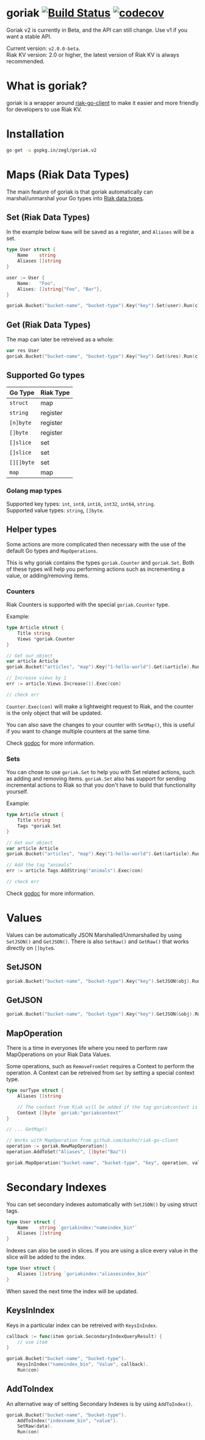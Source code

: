 # goriak [![Build Status](https://circleci.com/gh/zegl/goriak.svg?style=svg)](https://circleci.com/gh/zegl/goriak) [![codecov](https://codecov.io/gh/zegl/goriak/branch/v1/graph/badge.svg)](https://codecov.io/gh/zegl/goriak/branch/v1)

Goriak v2 is currently in Beta, and the API can still change. Use v1 if you want a stable API.

Current version: `v2.0.0-beta`.  
Riak KV version: 2.0 or higher, the latest version of Riak KV is always recommended. 

# What is goriak?

goriak is a wrapper around [riak-go-client](https://github.com/basho/riak-go-client) to make it easier and more friendly for developers to use Riak KV.

# Installation

```bash
go get -u gopkg.in/zegl/goriak.v2
```

# Maps (Riak Data Types)

The main feature of goriak is that goriak automatically can marshal/unmarshal your Go types into [Riak data types](http://docs.basho.com/riak/kv/2.1.4/developing/data-types/).

## Set (Riak Data Types)

In the example below `Name` will be saved as a register, and `Aliases` will be a set.

```go
type User struct {
    Name    string
    Aliases []string
}

user := User {
    Name:   "Foo",
    Alises: []string{"Foo", "Bar"},
}

goriak.Bucket("bucket-name", "bucket-type").Key("key").Set(user).Run(c)
```

## Get (Riak Data Types)

The map can later be retreived as a whole:

```go
var res User
goriak.Bucket("bucket-name", "bucket-type").Key("key").Get(&res).Run(c)
```

## Supported Go types


|  Go Type   | Riak Type |
|------------|-----------|
| `struct`   | map       |
| `string`   | register  |
| `[n]byte`  | register  |
| `[]byte`   | register  |
| `[]slice`  | set       |
| `[]slice`  | set       |
| `[][]byte` | set       |
| `map`      | map       |


### Golang map types

Supported key types: `int`, `int8`, `int16`, `int32`, `int64`, `string`.  
Supported value types: `string`, `[]byte`.

## Helper types

Some actions are more complicated then necessary with the use of the default Go types and `MapOperations`.

This is why goriak contains the types `goriak.Counter` and `goriak.Set`. Both of these types will help you performing actions such as incrementing a value, or adding/removing items.

### Counters

Riak Counters is supported with the special `goriak.Counter` type.

Example:

```go
type Article struct {
    Title string
    Views *goriak.Counter
}

// Get our object
var article Article
goriak.Bucket("articles", "map").Key("1-hello-world").Get(&article).Run(con)

// Increase views by 1
err := article.Views.Increase(1).Exec(con)

// check err
```

`Counter.Exec(con)` will make a lightweight request to Riak, and the counter is the only object that will be updated.

You can also save the changes to your counter with `SetMap()`, this is useful if you want to change multiple counters at the same time.

Check [godoc](https://godoc.org/github.com/zegl/goriak) for more information.

### Sets

You can chose to use `goriak.Set` to help you with Set related actions, such as adding and removing items. `goriak.Set` also has support for sending incremental actions to Riak so that you don't have to build that functionality yourself.

Example:

```go
type Article struct {
    Title string
    Tags *goriak.Set
}

// Get our object
var article Article
goriak.Bucket("articles", "map").Key("1-hello-world").Get(&article).Run(con)

// Add the tag "animals"
err := article.Tags.AddString("animals").Exec(con)

// check err
```

Check [godoc](https://godoc.org/github.com/zegl/goriak#Set) for more information.

# Values

Values can be automatically JSON Marshalled/Unmarshalled by using `SetJSON()` and `GetJSON()`.
There is also `SetRaw()` and `GetRaw()` that works directly on `[]byte`s.

## SetJSON

```go
goriak.Bucket("bucket-name", "bucket-type").Key("key").SetJSON(obj).Run(con)
```

## GetJSON

```go
goriak.Bucket("bucket-name", "bucket-type").Key("key").GetJSON(&obj).Run(con)
```

## MapOperation

There is a time in everyones life where you need to perform raw MapOperations on your Riak Data Values.

Some operations, such as `RemoveFromSet` requires a Context to perform the operation.
A Context can be retreived from `Get` by setting a special context type.


```go
type ourType struct {
    Aliases []string

    // The context from Riak will be added if the tag goriakcontext is provided
    Context []byte `goriak:"goriakcontext"`
}

// ... GetMap()

// Works with MapOperation from github.com/basho/riak-go-client
operation := goriak.NewMapOperation()
operation.AddToSet("Aliases", []byte("Baz"))

goriak.MapOperation("bucket-name", "bucket-type", "key", operation, val.Context)
```


# Secondary Indexes

You can set secondary indexes automatically with `SetJSON()` by using struct tags.

```go
type User struct {
    Name    string `goriakindex:"nameindex_bin"`
    Aliases []string
}
```

Indexes can also be used in slices. If you are using a slice every value in the slice will be added to the index.

```go
type User struct {
    Aliases []string `goriakindex:"aliasesindex_bin"`
}
```


When saved the next time the index will be updated.

## KeysInIndex

Keys in a particular index can be retreived with `KeysInIndex`.

```go
callback := func(item goriak.SecondaryIndexQueryResult) {
    // use item
}

goriak.Bucket("bucket-name", "bucket-type").
    KeysInIndex("nameindex_bin", "Value", callback).
    Run(con)
```

## AddToIndex

An alternative way of setting Secondary Indexes is by using `AddToIndex()`.

```go
goriak.Bucket("bucket-name", "bucket-type").
    AddToIndex("indexname_bin", "value").
    SetRaw(data).
    Run(con)
```